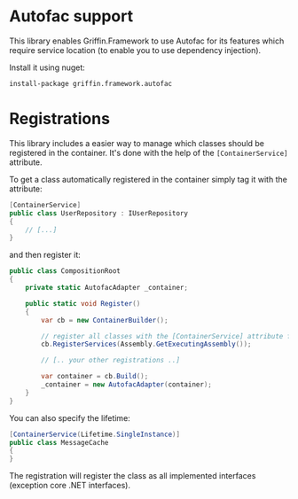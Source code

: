 ﻿Autofac support
==========

This library enables Griffin.Framework to use Autofac for its features which require service location (to enable you to use dependency injection).

Install it using nuget:

    install-package griffin.framework.autofac


# Registrations

This library includes a easier way to manage which classes should be registered in the container. It's done with the help of the `[ContainerService]` attribute.

To get a class automatically registered in the container simply tag it with the attribute:

```csharp
[ContainerService]
public class UserRepository : IUserRepository
{
    // [...]
}
```

and then register it:

```csharp
public class CompositionRoot
{
    private static AutofacAdapter _container;

    public static void Register()
    {
        var cb = new ContainerBuilder();

        // register all classes with the [ContainerService] attribute from the current assembly.
        cb.RegisterServices(Assembly.GetExecutingAssembly());

        // [.. your other registrations ..]

        var container = cb.Build();
        _container = new AutofacAdapter(container);
    }
}
```

You can also specify the lifetime:

```csharp
[ContainerService(Lifetime.SingleInstance)]
public class MessageCache
{
}
```

The registration will register the class as all implemented interfaces (exception core .NET interfaces).
